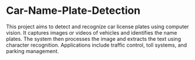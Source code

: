 # Car-Name-Plate-Detection
This project aims to detect and recognize car license plates using computer vision. It captures images or videos of vehicles and identifies the name plates. The system then processes the image and extracts the text using character recognition. Applications include traffic control, toll systems, and parking management.
